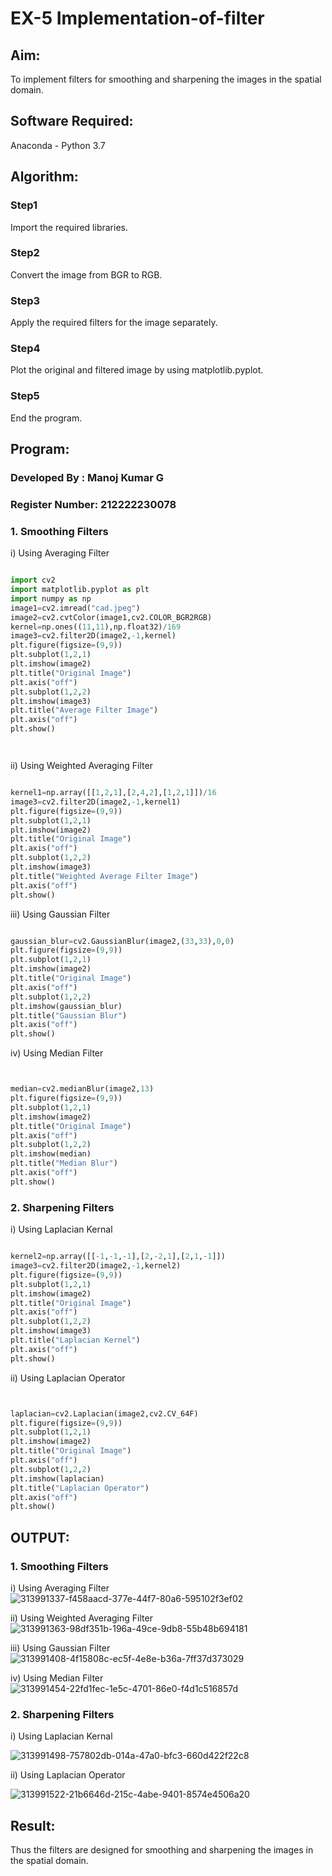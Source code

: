 # EX-5 Implementation-of-filter
## Aim:
To implement filters for smoothing and sharpening the images in the spatial domain.

## Software Required:
Anaconda - Python 3.7

## Algorithm:
### Step1

Import the required libraries.
### Step2

Convert the image from BGR to RGB.

### Step3

Apply the required filters for the image separately.

### Step4

Plot the original and filtered image by using matplotlib.pyplot.

### Step5

End the program.

## Program:
### Developed By   : Manoj Kumar G
### Register Number: 212222230078

### 1. Smoothing Filters

i) Using Averaging Filter
```Python

import cv2
import matplotlib.pyplot as plt
import numpy as np
image1=cv2.imread("cad.jpeg")
image2=cv2.cvtColor(image1,cv2.COLOR_BGR2RGB)
kernel=np.ones((11,11),np.float32)/169
image3=cv2.filter2D(image2,-1,kernel)
plt.figure(figsize=(9,9))
plt.subplot(1,2,1)
plt.imshow(image2)
plt.title("Original Image")
plt.axis("off")
plt.subplot(1,2,2)
plt.imshow(image3)
plt.title("Average Filter Image")
plt.axis("off")
plt.show()




```
ii) Using Weighted Averaging Filter
```Python

kernel1=np.array([[1,2,1],[2,4,2],[1,2,1]])/16
image3=cv2.filter2D(image2,-1,kernel1)
plt.figure(figsize=(9,9))
plt.subplot(1,2,1)
plt.imshow(image2)
plt.title("Original Image")
plt.axis("off")
plt.subplot(1,2,2)
plt.imshow(image3)
plt.title("Weighted Average Filter Image")
plt.axis("off")
plt.show()

```
iii) Using Gaussian Filter
```Python

gaussian_blur=cv2.GaussianBlur(image2,(33,33),0,0)
plt.figure(figsize=(9,9))
plt.subplot(1,2,1)
plt.imshow(image2)
plt.title("Original Image")
plt.axis("off")
plt.subplot(1,2,2)
plt.imshow(gaussian_blur)
plt.title("Gaussian Blur")
plt.axis("off")
plt.show()

```

iv) Using Median Filter
```Python


median=cv2.medianBlur(image2,13)
plt.figure(figsize=(9,9))
plt.subplot(1,2,1)
plt.imshow(image2)
plt.title("Original Image")
plt.axis("off")
plt.subplot(1,2,2)
plt.imshow(median)
plt.title("Median Blur")
plt.axis("off")
plt.show()

```

### 2. Sharpening Filters
i) Using Laplacian Kernal
```Python

kernel2=np.array([[-1,-1,-1],[2,-2,1],[2,1,-1]])
image3=cv2.filter2D(image2,-1,kernel2)
plt.figure(figsize=(9,9))
plt.subplot(1,2,1)
plt.imshow(image2)
plt.title("Original Image")
plt.axis("off")
plt.subplot(1,2,2)
plt.imshow(image3)
plt.title("Laplacian Kernel")
plt.axis("off")
plt.show()


```
ii) Using Laplacian Operator
```Python


laplacian=cv2.Laplacian(image2,cv2.CV_64F)
plt.figure(figsize=(9,9))
plt.subplot(1,2,1)
plt.imshow(image2)
plt.title("Original Image")
plt.axis("off")
plt.subplot(1,2,2)
plt.imshow(laplacian)
plt.title("Laplacian Operator")
plt.axis("off")
plt.show()


```

## OUTPUT:
### 1. Smoothing Filters

i) Using Averaging Filter
![313991337-f458aacd-377e-44f7-80a6-595102f3ef02](https://github.com/divakar618/Implementation-of-filter/assets/121932143/572c8745-8032-4b6b-9bfd-19d08e74c2f0)


ii) Using Weighted Averaging Filter
![313991363-98df351b-196a-49ce-9db8-55b48b694181](https://github.com/divakar618/Implementation-of-filter/assets/121932143/78b35a16-b7e5-491f-a623-ebe917c3a959)

iii) Using Gaussian Filter
![313991408-4f15808c-ec5f-4e8e-b36a-7ff37d373029](https://github.com/divakar618/Implementation-of-filter/assets/121932143/dfd403c8-9575-4e94-8579-0a18b4dca5bb)


iv) Using Median Filter
![313991454-22fd1fec-1e5c-4701-86e0-f4d1c516857d](https://github.com/divakar618/Implementation-of-filter/assets/121932143/badcaec6-b190-4c52-a566-8cc9c1b7112d)


### 2. Sharpening Filters

i) Using Laplacian Kernal

![313991498-757802db-014a-47a0-bfc3-660d422f22c8](https://github.com/divakar618/Implementation-of-filter/assets/121932143/91795767-5175-41d8-997f-25101c9a3010)


ii) Using Laplacian Operator

![313991522-21b6646d-215c-4abe-9401-8574e4506a20](https://github.com/divakar618/Implementation-of-filter/assets/121932143/fdd90f56-0826-4594-b722-14e63473ad26)


## Result:
Thus the filters are designed for smoothing and sharpening the images in the spatial domain.
